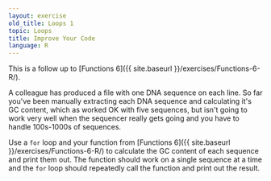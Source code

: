 ```yaml
---
layout: exercise
old_title: Loops 1
topic: Loops
title: Improve Your Code
language: R
---
```


This is a follow up to [Functions 6]({{ site.baseurl }}/exercises/Functions-6-R/).

A colleague has produced a file with one DNA sequence on each line. So far
you've been manually extracting each DNA sequence and calculating it's GC
content, which as worked OK with five sequences, but isn't going to work very
well when the sequencer really gets going and you have to handle 100s-1000s of
sequences.

Use a `for` loop and your function from [Functions 6]({{ site.baseurl }}/exercises/Functions-6-R/) to
calculate the GC content of each sequence and print them out. The function
should work on a single sequence at a time and the `for` loop should repeatedly
call the function and print out the result.
